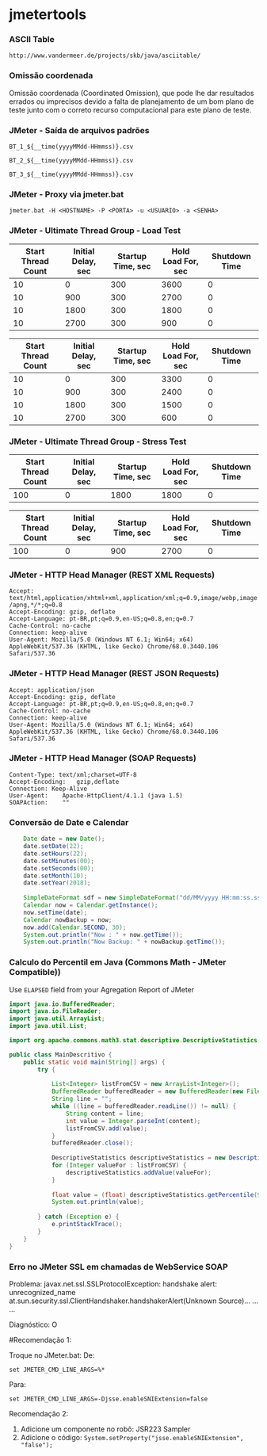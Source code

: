 # jmetertools

### ASCII Table

`http://www.vandermeer.de/projects/skb/java/asciitable/`

### Omissão coordenada

Omissão coordenada (Coordinated Omission), que pode lhe dar resultados errados ou imprecisos devido a falta de planejamento de um bom plano de teste junto com o correto recurso computacional para este plano de teste.

### JMeter - Saída de arquivos padrões

`BT_1_${__time(yyyyMMdd-HHmmss)}.csv`

`BT_2_${__time(yyyyMMdd-HHmmss)}.csv`

`BT_3_${__time(yyyyMMdd-HHmmss)}.csv`

### JMeter - Proxy via jmeter.bat

`jmeter.bat -H <HOSTNAME> -P <PORTA> -u <USUARIO> -a <SENHA>`

### JMeter - Ultimate Thread Group - Load Test

|Start Thread Count   	| Initial Delay, sec   	| Startup Time, sec  	| Hold Load For, sec  	| Shutdown Time  	|
|---	                  |---	                  |---	                |---	                  |---	            |
| 10   	                | 0  	                  | 300  	              | 3600                  | 0  	            |
| 10   	                | 900  	                | 300  	              | 2700                  | 0  	            |
| 10  	                | 1800  	              | 300  	              | 1800                  | 0  	            |
| 10  	                | 2700  	              | 300  	              | 900                   | 0  	            |

|Start Thread Count   	| Initial Delay, sec   	  | Startup Time, sec  	| Hold Load For, sec  	| Shutdown Time     |
|---	                |---	                  |---	                |---	                |---	            |
| 10   	                | 0  	                  | 300  	        | 3300                  | 0  	            |
| 10   	                | 900  	                  | 300  	        | 2400                  | 0  	            |
| 10  	                | 1800  	          | 300  	        | 1500                  | 0  	            |
| 10  	                | 2700  	          | 300  	        | 600                   | 0  	            |

### JMeter - Ultimate Thread Group - Stress Test

|Start Thread Count   	| Initial Delay, sec   	| Startup Time, sec  	| Hold Load For, sec  	| Shutdown Time  	|
|---	                  |---	                  |---	                |---	                  |---	            |
| 100  	                | 0  	                  | 1800 	              | 1800                  | 0  	            |

|Start Thread Count   	| Initial Delay, sec   	| Startup Time, sec  	| Hold Load For, sec  	| Shutdown Time  	|
|---	                  |---	                  |---	                |---	                  |---	            |
| 100  	                | 0  	                  | 900 	              | 2700                  | 0  	            |

### JMeter - HTTP Head Manager (REST XML Requests)

`Accept: text/html,application/xhtml+xml,application/xml;q=0.9,image/webp,image/apng,*/*;q=0.8` <br/>
`Accept-Encoding: gzip, deflate` <br/>
`Accept-Language: pt-BR,pt;q=0.9,en-US;q=0.8,en;q=0.7` <br/>
`Cache-Control: no-cache` <br/>
`Connection: keep-alive` <br/>
`User-Agent: Mozilla/5.0 (Windows NT 6.1; Win64; x64) AppleWebKit/537.36 (KHTML, like Gecko) Chrome/68.0.3440.106 Safari/537.36` <br/>

### JMeter - HTTP Head Manager (REST JSON Requests)

`Accept: application/json` <br/>
`Accept-Encoding: gzip, deflate` <br/>
`Accept-Language: pt-BR,pt;q=0.9,en-US;q=0.8,en;q=0.7` <br/>
`Cache-Control: no-cache` <br/>
`Connection: keep-alive` <br/>
`User-Agent: Mozilla/5.0 (Windows NT 6.1; Win64; x64) AppleWebKit/537.36 (KHTML, like Gecko) Chrome/68.0.3440.106 Safari/537.36`

### JMeter - HTTP Head Manager (SOAP Requests)

`Content-Type: text/xml;charset=UTF-8` <br/>
`Accept-Encoding:	gzip,deflate` <br/>
`Connection: Keep-Alive` <br/>
`User-Agent:	Apache-HttpClient/4.1.1 (java 1.5)` <br/>
`SOAPAction:	""` <br/>

### Conversão de Date e Calendar

```java
	Date date = new Date();
	date.setDate(22);
	date.setHours(22);
	date.setMinutes(00);
	date.setSeconds(00);			
	date.setMonth(10);
	date.setYear(2018);
		
	SimpleDateFormat sdf = new SimpleDateFormat("dd/MM/yyyy HH:mm:ss.sss");
	Calendar now = Calendar.getInstance();
	now.setTime(date);
	Calendar nowBackup = now;			
	now.add(Calendar.SECOND, 30);			
	System.out.println("Now : " + now.getTime());
	System.out.println("Now Backup: " + nowBackup.getTime());
```

### Calculo do Percentil em Java (Commons Math - JMeter Compatible))

Use `ELAPSED` field from your Agregation Report of JMeter

```java
import java.io.BufferedReader;
import java.io.FileReader;
import java.util.ArrayList;
import java.util.List;

import org.apache.commons.math3.stat.descriptive.DescriptiveStatistics;

public class MainDescritivo {
	public static void main(String[] args) {
		try {
			
			List<Integer> listFromCSV = new ArrayList<Integer>();			
			BufferedReader bufferedReader = new BufferedReader(new FileReader(args[0]));
			String line = "";
			while ((line = bufferedReader.readLine()) != null) {
				String content = line;				
				int value = Integer.parseInt(content);				
				listFromCSV.add(value);
			}		
			bufferedReader.close();			
			
			DescriptiveStatistics descriptiveStatistics = new DescriptiveStatistics();			
			for (Integer valueFor : listFromCSV) {
				descriptiveStatistics.addValue(valueFor);
			}
			
			float value = (float) descriptiveStatistics.getPercentile(90);			
			System.out.println(value);
			
		} catch (Exception e) {
			e.printStackTrace();
		}	
	}
}
```



### Erro no JMeter SSL em chamadas de WebService SOAP

Problema:
javax.net.ssl.SSLProtocolException: handshake alert: unrecognized_name
	at.sun.security.ssl.ClientHandshaker.handshakerAlert(Unknown Source)...
	...
	...
	
Diagnóstico:
O 

#Recomendação 1:

Troque no JMeter.bat:
De: 

`set JMETER_CMD_LINE_ARGS=%*`

Para:

`set JMETER_CMD_LINE_ARGS=-Djsse.enableSNIExtension=false`

Recomendação 2: 

1) Adicione um componente no robô: JSR223 Sampler
2) Adicione o código: `System.setProperty("jsse.enableSNIExtension", "false");`

